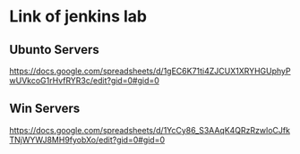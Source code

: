 # Link of jenkins lab
## Ubunto Servers
https://docs.google.com/spreadsheets/d/1gEC6K71ti4ZJCUX1XRYHGUphyPwUVkcoG1rHvfRYR3c/edit?gid=0#gid=0
## Win Servers
https://docs.google.com/spreadsheets/d/1YcCy86_S3AAqK4QRzRzwloCJfkTNjWYWJ8MH9fyobXo/edit?gid=0#gid=0
